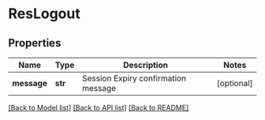 # ResLogout

## Properties
Name | Type | Description | Notes
------------ | ------------- | ------------- | -------------
**message** | **str** | Session Expiry confirmation message | [optional] 

[[Back to Model list]](../README.md#documentation-for-models) [[Back to API list]](../README.md#documentation-for-api-endpoints) [[Back to README]](../README.md)


